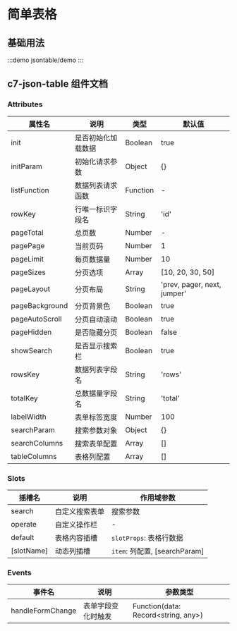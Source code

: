 #  简单表格

## 基础用法


:::demo
jsontable/demo
:::



## c7-json-table 组件文档

### Attributes

| 属性名       | 说明               | 类型    | 默认值              |
|------------|--------------------|-------|-------------------|
| init       | 是否初始化加载数据     | Boolean | true              |
| initParam  | 初始化请求参数        | Object | {}                |
| listFunction | 数据列表请求函数      | Function | -                |
| rowKey     | 行唯一标识字段名       | String | 'id'              |
| pageTotal  | 总页数              | Number | -                 |
| pagePage   | 当前页码            | Number | 1                 |
| pageLimit  | 每页数据量           | Number | 10                |
| pageSizes  | 分页选项            | Array  | [10, 20, 30, 50]  |
| pageLayout | 分页布局            | String | 'prev, pager, next, jumper' |
| pageBackground | 分页背景色        | Boolean | true              |
| pageAutoScroll | 分页自动滚动       | Boolean | true              |
| pageHidden | 是否隐藏分页         | Boolean | false             |
| showSearch | 是否显示搜索栏        | Boolean | true              |
| rowsKey    | 数据列表字段名        | String | 'rows'            |
| totalKey   | 总数据量字段名        | String | 'total'           |
| labelWidth | 表单标签宽度          | Number | 100               |
| searchParam | 搜索参数对象         | Object | {}                |
| searchColumns | 搜索表单配置        | Array  | []                |
| tableColumns | 表格列配置          | Array  | []                |

### Slots

| 插槽名     | 说明               | 作用域参数                                 |
|----------|--------------------|----------------------------------------|
| search   | 自定义搜索表单         | 搜索参数 |
| operate  | 自定义操作栏          | -                                      |
| default  | 表格内容插槽          | `slotProps`: 表格行数据                  |
| [slotName] | 动态列插槽          | `item`: 列配置, [searchParam]  |

### Events

| 事件名         | 说明               | 参数类型                          |
|--------------|--------------------|---------------------------------|
| handleFormChange | 表单字段变化时触发      | Function(data: Record<string, any>) |

